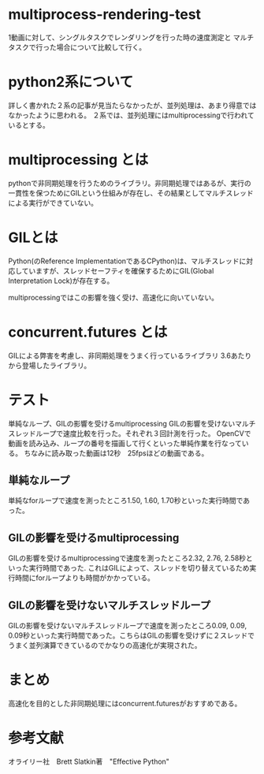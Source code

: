 # multiprocess-rendering-test

1動画に対して、シングルタスクでレンダリングを行った時の速度測定と
マルチタスクで行った場合について比較して行く。

# python2系について
詳しく書かれた２系の記事が見当たらなかったが、並列処理は、あまり得意ではなかったように思われる。
２系では、並列処理にはmultiprocessingで行われているとする。

# multiprocessing とは
pythonで非同期処理を行うためのライブラリ。非同期処理ではあるが、実行の一貫性を保つためにGILという仕組みが存在し、その結果としてマルチスレッドによる実行ができていない。

# GILとは
Python(のReference ImplementationであるCPython)は、マルチスレッドに対応していますが、スレッドセーフティを確保するためにGIL(Global Interpretation Lock)が存在する。

multiprocessingではこの影響を強く受け、高速化に向いていない。

# concurrent.futures とは

GILによる弊害を考慮し、非同期処理をうまく行っているライブラリ
3.6あたりから登場したライブラリ。

# テスト
単純なループ、GILの影響を受けるmultiprocessing
GILの影響を受けないマルチスレッドループで速度比較を行った。それぞれ３回計測を行った。
OpenCVで動画を読み込み、ループの番号を描画して行くといった単純作業を行なっている。
ちなみに読み取った動画は12秒　25fpsほどの動画である。

## 単純なループ
単純なforループで速度を測ったところ1.50, 1.60, 1.70秒といった実行時間であった。

## GILの影響を受けるmultiprocessing
GILの影響を受けるmultiprocessingで速度を測ったところ2.32, 2.76, 2.58秒といった実行時間であった.
これはGILによって、スレッドを切り替えているため実行時間にforループよりも時間がかかっている。

## GILの影響を受けないマルチスレッドループ
GILの影響を受けないマルチスレッドループで速度を測ったところ0.09, 0.09, 0.09秒といった実行時間であった。こちらはGILの影響を受けずに２スレッドでうまく並列演算できているのでかなりの高速化が実現された。

# まとめ
高速化を目的とした非同期処理にはconcurrent.futuresがおすすめである。

# 参考文献
オライリー社　Brett Slatkin著　"Effective Python"